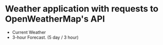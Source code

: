 # Weather application with requests to OpenWeatherMap's API

- Current Weather
- 3-hour Forecast. (5 day / 3 hour)
